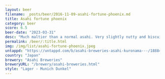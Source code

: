 ```yaml
---
layout: beer
filename: _posts/beer/2016-11-09-asahi-fortune-phoenix.md
title: Asahi fortune phoenix
category: beer
score: 6.5
beer-date: "2023-03-31"
desc: "Much maltier than a normal asahi. Very slightly nutty and biscuity"
permalink: /beer/:title.html
img: /img/list/asahi-fortune-phoenix.jpeg
untappd: "https://untappd.com/b/asahi-breweries-asahi-kuronama---/18884"
country: "Japan"
brewery: "Asahi Breweries"
breweryURL: "/brewery/asahi-breweries.html"
style: "Lager - Munich Dunkel"
---
```

